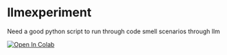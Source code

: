 # llmexperiment
Need a good python script to run through code smell scenarios through llm

[![Open In Colab](https://colab.research.google.com/assets/colab-badge.svg)](https://colab.research.google.com/github/<your-username>/<your-repo>/blob/main/<your-notebook>.ipynb)
